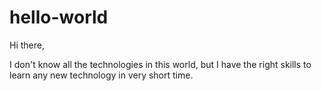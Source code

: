 # hello-world

Hi there,

I don't know all the technologies in this world, but I have the right skills to learn any new technology in very short time. 
